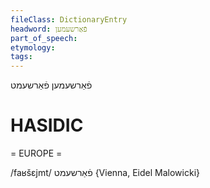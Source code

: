 ```yaml
---
fileClass: DictionaryEntry
headword: פֿאַרשעמען
part_of_speech: 
etymology: 
tags: 
---
```

פֿאַרשעמען
פֿאַרשעמט

HASIDIC
=======
= EUROPE = 

/faʁšɛjmt/ פֿאַרשעמט {Vienna, Eidel Malowicki}
